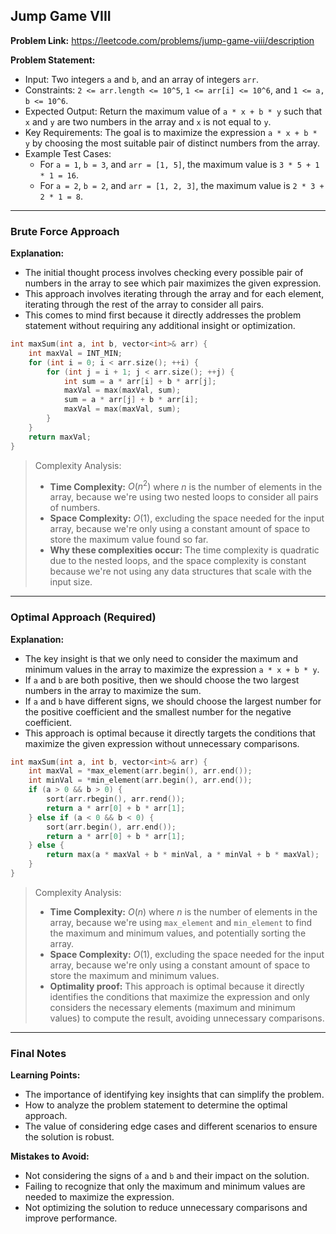 ## Jump Game VIII
**Problem Link:** https://leetcode.com/problems/jump-game-viii/description

**Problem Statement:**
- Input: Two integers `a` and `b`, and an array of integers `arr`.
- Constraints: `2 <= arr.length <= 10^5`, `1 <= arr[i] <= 10^6`, and `1 <= a, b <= 10^6`.
- Expected Output: Return the maximum value of `a * x + b * y` such that `x` and `y` are two numbers in the array and `x` is not equal to `y`.
- Key Requirements: The goal is to maximize the expression `a * x + b * y` by choosing the most suitable pair of distinct numbers from the array.
- Example Test Cases:
  - For `a = 1`, `b = 3`, and `arr = [1, 5]`, the maximum value is `3 * 5 + 1 * 1 = 16`.
  - For `a = 2`, `b = 2`, and `arr = [1, 2, 3]`, the maximum value is `2 * 3 + 2 * 1 = 8`.

---

### Brute Force Approach

**Explanation:**
- The initial thought process involves checking every possible pair of numbers in the array to see which pair maximizes the given expression.
- This approach involves iterating through the array and for each element, iterating through the rest of the array to consider all pairs.
- This comes to mind first because it directly addresses the problem statement without requiring any additional insight or optimization.

```cpp
int maxSum(int a, int b, vector<int>& arr) {
    int maxVal = INT_MIN;
    for (int i = 0; i < arr.size(); ++i) {
        for (int j = i + 1; j < arr.size(); ++j) {
            int sum = a * arr[i] + b * arr[j];
            maxVal = max(maxVal, sum);
            sum = a * arr[j] + b * arr[i];
            maxVal = max(maxVal, sum);
        }
    }
    return maxVal;
}
```

> Complexity Analysis:
> - **Time Complexity:** $O(n^2)$ where $n$ is the number of elements in the array, because we're using two nested loops to consider all pairs of numbers.
> - **Space Complexity:** $O(1)$, excluding the space needed for the input array, because we're only using a constant amount of space to store the maximum value found so far.
> - **Why these complexities occur:** The time complexity is quadratic due to the nested loops, and the space complexity is constant because we're not using any data structures that scale with the input size.

---

### Optimal Approach (Required)

**Explanation:**
- The key insight is that we only need to consider the maximum and minimum values in the array to maximize the expression `a * x + b * y`.
- If `a` and `b` are both positive, then we should choose the two largest numbers in the array to maximize the sum.
- If `a` and `b` have different signs, we should choose the largest number for the positive coefficient and the smallest number for the negative coefficient.
- This approach is optimal because it directly targets the conditions that maximize the given expression without unnecessary comparisons.

```cpp
int maxSum(int a, int b, vector<int>& arr) {
    int maxVal = *max_element(arr.begin(), arr.end());
    int minVal = *min_element(arr.begin(), arr.end());
    if (a > 0 && b > 0) {
        sort(arr.rbegin(), arr.rend());
        return a * arr[0] + b * arr[1];
    } else if (a < 0 && b < 0) {
        sort(arr.begin(), arr.end());
        return a * arr[0] + b * arr[1];
    } else {
        return max(a * maxVal + b * minVal, a * minVal + b * maxVal);
    }
}
```

> Complexity Analysis:
> - **Time Complexity:** $O(n)$ where $n$ is the number of elements in the array, because we're using `max_element` and `min_element` to find the maximum and minimum values, and potentially sorting the array.
> - **Space Complexity:** $O(1)$, excluding the space needed for the input array, because we're only using a constant amount of space to store the maximum and minimum values.
> - **Optimality proof:** This approach is optimal because it directly identifies the conditions that maximize the expression and only considers the necessary elements (maximum and minimum values) to compute the result, avoiding unnecessary comparisons.

---

### Final Notes

**Learning Points:**
- The importance of identifying key insights that can simplify the problem.
- How to analyze the problem statement to determine the optimal approach.
- The value of considering edge cases and different scenarios to ensure the solution is robust.

**Mistakes to Avoid:**
- Not considering the signs of `a` and `b` and their impact on the solution.
- Failing to recognize that only the maximum and minimum values are needed to maximize the expression.
- Not optimizing the solution to reduce unnecessary comparisons and improve performance.